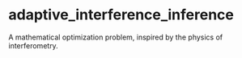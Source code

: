 # adaptive_interference_inference
A mathematical optimization problem, inspired by the physics of interferometry.
